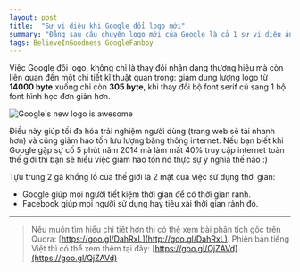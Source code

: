 ```yaml
---
layout: post
title:  "Sự vi diệu khi Google đổi logo mới"
summary: "Đằng sau câu chuyện logo mới của Google là cả 1 sự vi diệu ảnh hưởng cả thế giới"
tags: BelieveInGoodness GoogleFanboy
---
```

Việc Google đổi logo, không chỉ là thay đổi nhận dạng thương hiệu mà còn liên quan đến một chi tiết kĩ thuật quan trọng: giảm dung lượng logo từ **14000 byte** xuống chỉ còn **305 byte**, khi thay đổi bộ font serif cũ sang 1 bộ font hình học đơn giản hơn.

![Google's new logo is awesome](https://cloud.githubusercontent.com/assets/3367376/12885268/24e0c754-ce97-11e5-84ab-afb5f7bf90a2.png)

Điều này giúp tối đa hóa trải nghiệm người dùng (trang web sẽ tải nhanh hơn) và cũng giảm hao tốn lưu lượng băng thông internet. Nếu bạn biết khi Google gặp sự cố 5 phút năm 2014 mà làm mất 40% truy cập internet toàn thế giới thì bạn sẽ hiểu việc giảm hao tốn nó thực sự ý nghĩa thế nào :)

Tựu trung 2 gã khổng lồ của thế giới là 2 mặt của việc sử dụng thời gian:

- Google giúp mọi người tiết kiệm thời gian để có thời gian rảnh.
- Facebook giúp mọi người sử dụng hay tiêu xài thời gian rảnh đó.

------

> Nếu muốn tìm hiểu chi tiết hơn thì có thể xem bài phân tích gốc trên Quora: [https://goo.gl/DahRxL](http://goo.gl/DahRxL).
> Phiên bản tiếng Việt thì có thể xem thêm tại đây: [https://goo.gl/QjZAVd](https://goo.gl/QjZAVd)

